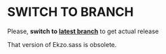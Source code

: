 SWITCH TO BRANCH
================

Please, **switch to [latest branch](https://github.com/ArmorDarks/ekzo.sass/tree/feature/2.0.0-alpha)** to get actual release

That version of Ekzo.sass is obsolete.
